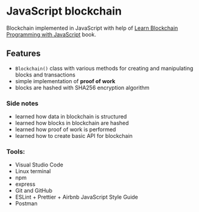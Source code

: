 # JavaScript blockchain

Blockchain implemented in JavaScript with help of [Learn Blockchain Programming with JavaScript](https://www.packtpub.com/product/learn-blockchain-programming-with-javascript/9781789618822) book.

## **Features**

- `Blockchain()` class with various methods for creating and manipulating blocks and transactions
- simple implementation of **proof of work**
- blocks are hashed with SHA256 encryption algorithm

### **Side notes**

- learned how data in blockchain is structured
- learned how blocks in blockchain are hashed
- learned how proof of work is performed
- learned how to create basic API for blockchain

### **Tools:**

- Visual Studio Code
- Linux terminal
- npm
- express
- Git and GitHub
- ESLint + Prettier + Airbnb JavaScript Style Guide
- Postman
